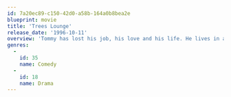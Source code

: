 ```yaml
---
id: 7a20ec89-c150-42d0-a58b-164a0b8bea2e
blueprint: movie
title: 'Trees Lounge'
release_date: '1996-10-11'
overview: 'Tommy has lost his job, his love and his life. He lives in a small apartment above the Trees Lounge, a bar which he frequents along with a few other regulars without lives. He gets a job driving an ice cream truck and ends up getting involved with the seventeen-year-old niece of his ex-girlfriend. This gets him into serious trouble with her father.'
genres:
  -
    id: 35
    name: Comedy
  -
    id: 18
    name: Drama
---
```

